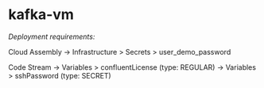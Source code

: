 # kafka-vm

*Deployment requirements:*

Cloud Assembly
-> Infrastructure > Secrets > user_demo_password

Code Stream 
-> Variables > confluentLicense (type: REGULAR)
-> Variables > sshPassword (type: SECRET)

